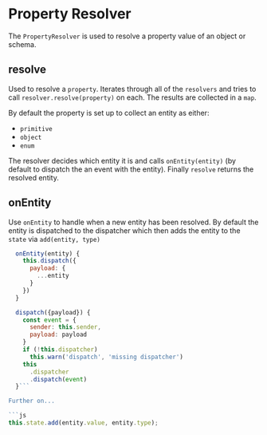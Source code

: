 # Property Resolver

The `PropertyResolver` is used to resolve a property value of an object or schema.

## resolve

Used to resolve a `property`. Iterates through all of the `resolvers` and tries to call `resolver.resolve(property)` on each. The results are collected in a `map`.

By default the property is set up to collect an entity as either:

- `primitive`
- `object`
- `enum`

The resolver decides which entity it is and calls `onEntity(entity)` (by default to dispatch the an event with the entity). Finally `resolve` returns the resolved entity.

## onEntity

Use `onEntity` to handle when a new entity has been resolved.
By default the entity is dispatched to the dispatcher which then adds the entity to the `state` via `add(entity, type)`

````js
  onEntity(entity) {
    this.dispatch({
      payload: {
        ...entity
      }
    })
  }

  dispatch({payload}) {
    const event = {
      sender: this.sender,
      payload: payload
    }
    if (!this.dispatcher)
      this.warn('dispatch', 'missing dispatcher')
    this
      .dispatcher
      .dispatch(event)
  }```

Further on...

```js
this.state.add(entity.value, entity.type);
````
